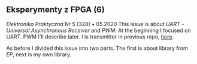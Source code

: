 ## Eksperymenty z FPGA (6)
*Elektronika Praktyczna* Nr 5 (328) • 05.2020
This issue is about *UART* - *Universal Asynchronous Receiver* and *PWM*. At the
beginning I focused on UART. PWM I'll describe later. I is transmitter in 
previous repo, 
[here](https://github.com/mozerpol/NotesFromLearning/tree/master/ExperimentsWithFPGA/4).

As before I divided this issue into two parts. The first is about library from
*EP*, next is my own library.

